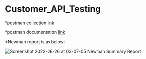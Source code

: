 # Customer_API_Testing
*postman collection [link](https://www.getpostman.com/collections/266262a28035b0b57e28)

*postman documentation [link](https://documenter.getpostman.com/view/13798401/UzBsGiun)

*Newman report is as below:

![Screenshot 2022-06-26 at 03-07-05 Newman Summary Report](https://user-images.githubusercontent.com/20230079/175928941-1651b0f8-c1e9-4a16-ae8b-9ad1bb0e9663.png)
